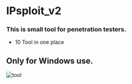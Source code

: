 # IPsploit_v2

### This is small tool for penetration testers.


* 10 Tool in one place

## Only for Windows use.

![tool](https://user-images.githubusercontent.com/38289183/51413945-9166f980-1b96-11e9-8e50-3299be8a7e17.PNG)
